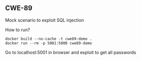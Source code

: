 ## CWE-89

Mock scenario to exploit SQL injection

How to run?

```
docker build --no-cache -t cwe89-demo .
docker run --rm -p 5001:5000 cwe89-demo
```
Go to localhost:5001 in browser and exploit to get all passwords
